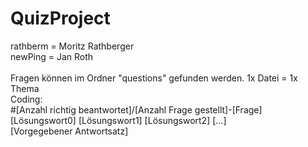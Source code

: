 # QuizProject
rathberm = Moritz Rathberger
<br>
newPing = Jan Roth
<br><br>
Fragen können im Ordner "questions" gefunden werden.
1x Datei = 1x Thema
<br>
Coding:
<br>
#[Anzahl richtig beantwortet]/[Anzahl Frage gestellt]-[Frage]<br>
[Lösungswort0] [Lösungswort1] [Lösungswort2] [...]<br>
[Vorgegebener Antwortsatz]<br>